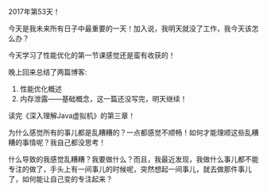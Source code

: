 2017年第53天！

今天是我未来所有日子中最重要的一天！加入说，我明天就没了工作，我今天该怎么办？

今天学习了性能优化的第一节课感觉还是蛮有收获的！

晚上回来总结了两篇博客:

1. 性能优化概述
2. 内存泄露——基础概念，这一篇还没写完，明天继续！

读完《深入理解Java虚拟机》的第三章！

为什么感觉所有的事儿都是乱糟糟的？一点都感觉不顺畅！如何才能理顺这些乱糟糟的事情呢？我自己都没思考！

什么导致的我感觉乱糟糟？我要做什么？而且，我最近发现，我做什么事儿都不能专注的做了，手头上有一间事儿的时候呢，突然想起一间事儿，就去做那件事儿了，如何能让自己变的专注起来？



